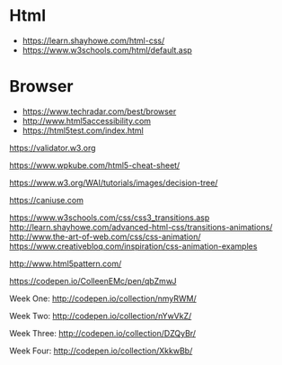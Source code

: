 # Html
- https://learn.shayhowe.com/html-css/
- https://www.w3schools.com/html/default.asp

# Browser
- https://www.techradar.com/best/browser
- http://www.html5accessibility.com
- https://html5test.com/index.html


https://validator.w3.org

https://www.wpkube.com/html5-cheat-sheet/

https://www.w3.org/WAI/tutorials/images/decision-tree/

https://caniuse.com

 <link rel="stylesheet" href="css/style.css">


https://www.w3schools.com/css/css3_transitions.asp
http://learn.shayhowe.com/advanced-html-css/transitions-animations/
http://www.the-art-of-web.com/css/css-animation/
https://www.creativebloq.com/inspiration/css-animation-examples




http://www.html5pattern.com/


https://codepen.io/ColleenEMc/pen/qbZmwJ


Week One: http://codepen.io/collection/nmyRWM/

Week Two: http://codepen.io/collection/nYwVkZ/

Week Three: http://codepen.io/collection/DZQyBr/

Week Four: http://codepen.io/collection/XkkwBb/